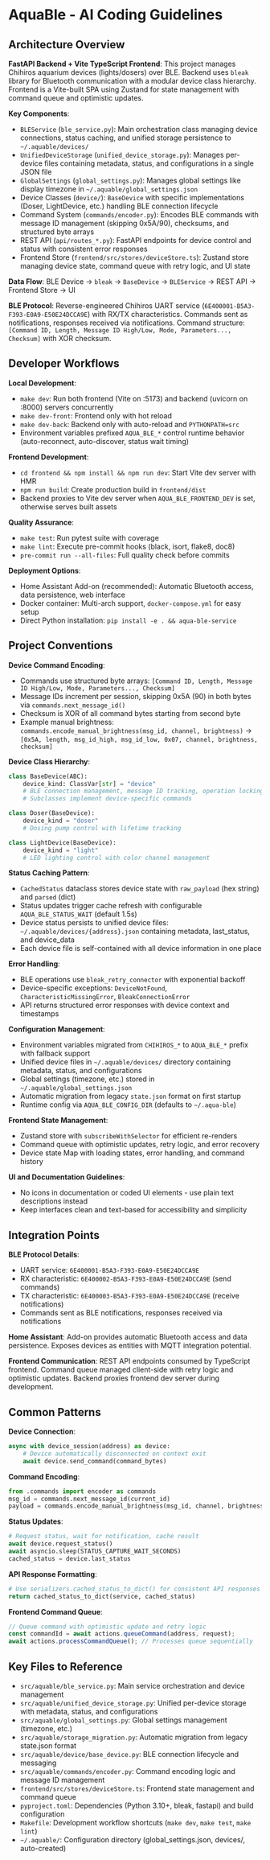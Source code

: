 # AquaBle - AI Coding Guidelines

## Architecture Overview

**FastAPI Backend + Vite TypeScript Frontend**: This project manages Chihiros aquarium devices (lights/dosers) over BLE. Backend uses `bleak` library for Bluetooth communication with a modular device class hierarchy. Frontend is a Vite-built SPA using Zustand for state management with command queue and optimistic updates.

**Key Components**:
- `BLEService` (`ble_service.py`): Main orchestration class managing device connections, status caching, and unified storage persistence to `~/.aquable/devices/`
- `UnifiedDeviceStorage` (`unified_device_storage.py`): Manages per-device files containing metadata, status, and configurations in a single JSON file
- `GlobalSettings` (`global_settings.py`): Manages global settings like display timezone in `~/.aquable/global_settings.json`
- Device Classes (`device/`): `BaseDevice` with specific implementations (Doser, LightDevice, etc.) handling BLE connection lifecycle
- Command System (`commands/encoder.py`): Encodes BLE commands with message ID management (skipping 0x5A/90), checksums, and structured byte arrays
- REST API (`api/routes_*.py`): FastAPI endpoints for device control and status with consistent error responses
- Frontend Store (`frontend/src/stores/deviceStore.ts`): Zustand store managing device state, command queue with retry logic, and UI state

**Data Flow**: BLE Device → `bleak` → `BaseDevice` → `BLEService` → REST API → Frontend Store → UI

**BLE Protocol**: Reverse-engineered Chihiros UART service (`6E400001-B5A3-F393-E0A9-E50E24DCCA9E`) with RX/TX characteristics. Commands sent as notifications, responses received via notifications. Command structure: `[Command ID, Length, Message ID High/Low, Mode, Parameters..., Checksum]` with XOR checksum.

## Developer Workflows

**Local Development**:
- `make dev`: Run both frontend (Vite on :5173) and backend (uvicorn on :8000) servers concurrently
- `make dev-front`: Frontend only with hot reload
- `make dev-back`: Backend only with auto-reload and `PYTHONPATH=src`
- Environment variables prefixed `AQUA_BLE_*` control runtime behavior (auto-reconnect, auto-discover, status wait timing)

**Frontend Development**:
- `cd frontend && npm install && npm run dev`: Start Vite dev server with HMR
- `npm run build`: Create production build in `frontend/dist`
- Backend proxies to Vite dev server when `AQUA_BLE_FRONTEND_DEV` is set, otherwise serves built assets

**Quality Assurance**:
- `make test`: Run pytest suite with coverage
- `make lint`: Execute pre-commit hooks (black, isort, flake8, doc8)
- `pre-commit run --all-files`: Full quality check before commits

**Deployment Options**:
- Home Assistant Add-on (recommended): Automatic Bluetooth access, data persistence, web interface
- Docker container: Multi-arch support, `docker-compose.yml` for easy setup
- Direct Python installation: `pip install -e . && aqua-ble-service`

## Project Conventions

**Device Command Encoding**:
- Commands use structured byte arrays: `[Command ID, Length, Message ID High/Low, Mode, Parameters..., Checksum]`
- Message IDs increment per session, skipping 0x5A (90) in both bytes via `commands.next_message_id()`
- Checksum is XOR of all command bytes starting from second byte
- Example manual brightness: `commands.encode_manual_brightness(msg_id, channel, brightness)` → `[0x5A, length, msg_id_high, msg_id_low, 0x07, channel, brightness, checksum]`

**Device Class Hierarchy**:
```python
class BaseDevice(ABC):
    device_kind: ClassVar[str] = "device"
    # BLE connection management, message ID tracking, operation locking
    # Subclasses implement device-specific commands

class Doser(BaseDevice):
    device_kind = "doser"
    # Dosing pump control with lifetime tracking

class LightDevice(BaseDevice):
    device_kind = "light"
    # LED lighting control with color channel management
```

**Status Caching Pattern**:
- `CachedStatus` dataclass stores device state with `raw_payload` (hex string) and `parsed` (dict)
- Status updates trigger cache refresh with configurable `AQUA_BLE_STATUS_WAIT` (default 1.5s)
- Device status persists to unified device files: `~/.aquable/devices/{address}.json` containing metadata, last_status, and device_data
- Each device file is self-contained with all device information in one place

**Error Handling**:
- BLE operations use `bleak_retry_connector` with exponential backoff
- Device-specific exceptions: `DeviceNotFound`, `CharacteristicMissingError`, `BleakConnectionError`
- API returns structured error responses with device context and timestamps

**Configuration Management**:
- Environment variables migrated from `CHIHIROS_*` to `AQUA_BLE_*` prefix with fallback support
- Unified device files in `~/.aquable/devices/` directory containing metadata, status, and configurations
- Global settings (timezone, etc.) stored in `~/.aquable/global_settings.json`
- Automatic migration from legacy `state.json` format on first startup
- Runtime config via `AQUA_BLE_CONFIG_DIR` (defaults to `~/.aqua-ble`)

**Frontend State Management**:
- Zustand store with `subscribeWithSelector` for efficient re-renders
- Command queue with optimistic updates, retry logic, and error recovery
- Device state Map with loading states, error handling, and command history

**UI and Documentation Guidelines**:
- No icons in documentation or coded UI elements - use plain text descriptions instead
- Keep interfaces clean and text-based for accessibility and simplicity

## Integration Points

**BLE Protocol Details**:
- UART service: `6E400001-B5A3-F393-E0A9-E50E24DCCA9E`
- RX characteristic: `6E400002-B5A3-F393-E0A9-E50E24DCCA9E` (send commands)
- TX characteristic: `6E400003-B5A3-F393-E0A9-E50E24DCCA9E` (receive notifications)
- Commands sent as BLE notifications, responses received via notifications

**Home Assistant**: Add-on provides automatic Bluetooth access and data persistence. Exposes devices as entities with MQTT integration potential.

**Frontend Communication**: REST API endpoints consumed by TypeScript frontend. Command queue managed client-side with retry logic and optimistic updates. Backend proxies frontend dev server during development.

## Common Patterns

**Device Connection**:
```python
async with device_session(address) as device:
    # Device automatically disconnected on context exit
    await device.send_command(command_bytes)
```

**Command Encoding**:
```python
from .commands import encoder as commands
msg_id = commands.next_message_id(current_id)
payload = commands.encode_manual_brightness(msg_id, channel, brightness)
```

**Status Updates**:
```python
# Request status, wait for notification, cache result
await device.request_status()
await asyncio.sleep(STATUS_CAPTURE_WAIT_SECONDS)
cached_status = device.last_status
```

**API Response Formatting**:
```python
# Use serializers.cached_status_to_dict() for consistent API responses
return cached_status_to_dict(service, cached_status)
```

**Frontend Command Queue**:
```typescript
// Queue command with optimistic update and retry logic
const commandId = await actions.queueCommand(address, request);
await actions.processCommandQueue(); // Processes queue sequentially
```

## Key Files to Reference

- `src/aquable/ble_service.py`: Main service orchestration and device management
- `src/aquable/unified_device_storage.py`: Unified per-device storage with metadata, status, and configurations
- `src/aquable/global_settings.py`: Global settings management (timezone, etc.)
- `src/aquable/storage_migration.py`: Automatic migration from legacy state.json format
- `src/aquable/device/base_device.py`: BLE connection lifecycle and messaging
- `src/aquable/commands/encoder.py`: Command encoding logic and message ID management
- `frontend/src/stores/deviceStore.ts`: Frontend state management and command queue
- `pyproject.toml`: Dependencies (Python 3.10+, bleak, fastapi) and build configuration
- `Makefile`: Development workflow shortcuts (`make dev`, `make test`, `make lint`)
- `~/.aquable/`: Configuration directory (global_settings.json, devices/, auto-created)
